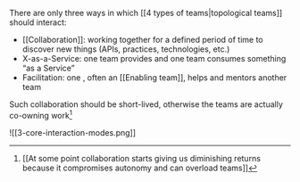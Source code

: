 There are only three ways in which [[4 types of teams|topological teams]] should interact:

- [[Collaboration]]: working together for a defined period of time to discover new things (APIs, practices, technologies, etc.)
- X-as-a-Service: one team provides and one team consumes something “as a Service”
- Facilitation: one , often an [[Enabling team]], helps and mentors another team

Such collaboration should be short-lived, otherwise the teams are actually co-owning work[^1]

![[3-core-interaction-modes.png]]

[^1]: [[At some point collaboration starts giving us diminishing returns because it compromises autonomy and can overload teams]]
